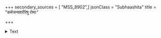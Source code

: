 +++
secondary_sources = [ "MSS_8902",]
jsonClass = "Subhaashita"
title = "कर्मजन्यशरीरेषु रोमाः"

+++

<details><summary>Text</summary>

कर्मजन्यशरीरेषु रोमाः शारीरमानसाः।  
शरा इव पतन्तीह विमुक्ता दृढधन्विभिः॥
</details>
